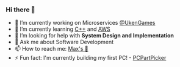 ### Hi there 👋

- 🔭 I’m currently working on Microservices [@UkenGames](https://uken.com)
- 🌱 I’m currently learning [C++](https://www.youtube.com/playlist?list=PLlrATfBNZ98dudnM48yfGUldqGD0S4FFb) and [AWS](https://awseducate.com)
- 🤔 I’m looking for help with **System Design and Implementation**
- 💬 Ask me about Software Development
- 📫 How to reach me: [Max's :japanese_castle:](https://maxpham.dev)
- ⚡ Fun fact: I'm currently building my first PC! - [PCPartPicker](https://ca.pcpartpicker.com/user/MaXeraph/saved/thFjpg)

